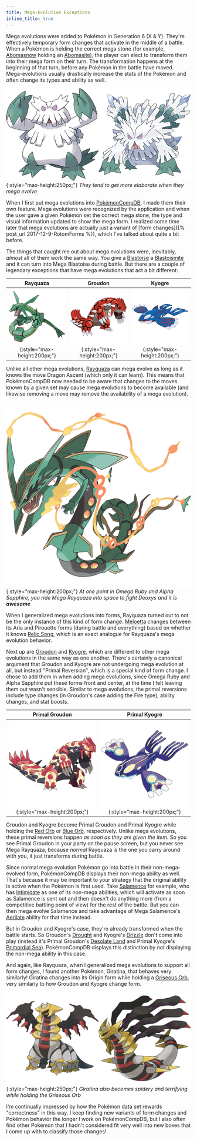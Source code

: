 ```yaml
---
title: Mega-Evolution Exceptions
inline_title: true
---
```


Mega evolutions were added to Pokémon in Generation 6 (X & Y). They're effectively temporary form changes that activate in the middle of a battle. When a Pokémon is holding the correct mega stone (for example, [Abomasnow](https://www.serebii.net/pokedex-sm/460.shtml) holding an [Abomasite](https://www.serebii.net/itemdex/abomasite.shtml)), the player can elect to transform them into their mega form on their turn. The transformation happens at the beginning of that turn, before any Pokémon in the battle have moved. Mega-evolutions usually drastically increase the stats of the Pokémon and often change its types and ability as well.

![](/assets/img/abomasnow-and-mega.png){:style="max-height:250px;"}
*They tend to get more elaborate when they mega evolve*

When I first put mega evolutions into [PokémonCompDB](/pokemoncompdb.html), I made them their own feature. Mega evolutions were recognized by the application and when the user gave a given Pokémon set the correct mega stone, the type and visual information updated to show the mega form. I realized some time later that mega evolutions are actually just a variant of [form changes]({% post_url 2017-12-9-RotomForms %}), which I've talked about quite a bit before.

The things that caught me out about mega evolutions were, inevitably, *almost* all of them work the same way. You give a [Blastoise](https://www.serebii.net/pokedex-sm/009.shtml) a [Blastoisinite](https://www.serebii.net/itemdex/blastoisinite.shtml) and it can turn into Mega Blastoise during battle. But there are a couple of legendary exceptions that have mega evolutions that act a bit different:

| Rayquaza | Groudon | Kyogre |
|:--------:|:-------:|:------:|
| ![](/assets/img/rayquaza.png){:style="max-height:200px;"} | ![](/assets/img/groudon.png){:style="max-height:200px;"} | ![](/assets/img/kyogre.png){:style="max-height:200px;"} |

Unlike all other mega evolutions, [Rayquaza](https://www.serebii.net/pokedex-sm/384.shtml) can mega evolve as long as it knows the move Dragon Ascent (which only it can learn). This means that PokémonCompDB now needed to be aware that changes to the moves known by a given set may cause mega evolutions to become available (and likewise removing a move may remove the availability of a mega evolution).

![](/assets/img/rayquaza-mega.png){:style="max-height:200px;"}
*At one point in Omega Ruby and Alpha Sapphire, you ride Mega Rayquaza into space to fight Deoxys and it is **awesome***

When I generalized mega evolutions into forms, Rayquaza turned out to not be the only instance of this kind of form change. [Meloetta](https://www.serebii.net/pokedex-sm/648.shtml) changes between its Aria and Pirouette forms (during battle and everything) based on whether it knows [Relic Song](https://www.serebii.net/attackdex-sm/relicsong.shtml), which is an exact analogue for Rayquaza's mega evolution behavior.

Next up are [Groudon](https://www.serebii.net/pokedex-sm/383.shtml) and [Kyogre](https://www.serebii.net/pokedex-sm/382.shtml), which are different to other mega evolutions in the same way as one another. There's certainly a canonical argument that Groudon and Kyogre are not undergoing mega evolution at all, but instead "Primal Reversion", which is a special kind of form change. I chose to add them in when adding mega evolutions, since Omega Ruby and Alpha Sapphire put these forms front and center, at the time I felt leaving them out wasn't sensible. Similar to mega evolutions, the primal reversions include type changes (in Groudon's case adding the Fire type), ability changes, and stat boosts.

| Primal Groudon | Primal Kyogre |
|:--------------:|:-------------:|
| ![](/assets/img/groudon-primal.png){:style="max-height:200px;"} | ![](/assets/img/kyogre-primal.png){:style="max-height:200px;"} |

Groudon and Kyogre become Primal Groudon and Primal Kyogre while holding the [Red Orb](https://www.serebii.net/itemdex/redorb.shtml) or [Blue Orb](https://www.serebii.net/itemdex/blueorb.shtml), respectively. Unlike mega evolutions, these primal reversions happen *as soon as they are given the item*. So you see Primal Groudon in your party on the pause screen, but you never see Mega Rayquaza, because *normal* Rayquaza is the one you carry around with you, it just transforms during battle.

Since normal mega evolution Pokémon go into battle in their non-mega-evolved form, PokémonCompDB displays their non-mega ability as well. That's because it may be important to your strategy that the original ability is active when the Pokémon is first used. Take [Salamence](https://www.serebii.net/pokedex-sm/373.shtml) for example, who has [Intimidate](https://www.serebii.net/abilitydex/intimidate.shtml) as one of its non-mega abilities, which will activate as soon as Salamence is sent out and then doesn't do anything more (from a competitive battling point of view) for the rest of the battle. But you can then mega evolve Salamence and take advantage of Mega Salamence's [Aerilate](https://www.serebii.net/abilitydex/aerilate.shtml) ability for that time instead.

But in Groudon and Kyogre's case, they're already transformed when the battle starts. So Groudon's [Drought](https://www.serebii.net/abilitydex/drought.shtml) and Kyogre's [Drizzle](https://www.serebii.net/abilitydex/drizzle.shtml) don't come into play (instead it's Primal Groudon's [Desolate Land](https://www.serebii.net/abilitydex/desolateland.shtml) and Primal Kyogre's [Primordial Sea](https://www.serebii.net/abilitydex/primordialsea.shtml)). PokémonCompDB displays this distinction by *not* displaying the non-mega ability in this case.

And again, like Rayquaza, when I generalized mega evolutions to support all form changes, I found another Pokémon, Giratina, that behaves very similarly! Giratina changes into its Origin form while holding a [Griseous Orb](https://www.serebii.net/itemdex/griseousorb.shtml), very similarly to how Groudon and Kyogre change form.

![](/assets/img/giratina-forms.png){:style="max-height:250px;"}
*Giratina also becomes spidery and terrifying while holding the Griseous Orb*

I'm continually impressed by how the Pokémon data set rewards "correctness" in this way. I keep finding new variants of form changes and Pokémon behavior the longer I work on PokémonCompDB, but I also often find other Pokémon that I hadn't considered fit very well into new boxes that I come up with to classify those changes!